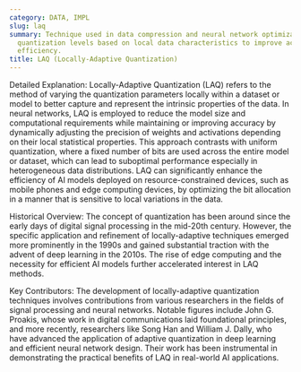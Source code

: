 ```yaml
---
category: DATA, IMPL
slug: laq
summary: Technique used in data compression and neural network optimization that adjusts
  quantization levels based on local data characteristics to improve accuracy and
  efficiency.
title: LAQ (Locally-Adaptive Quantization)
---
```


Detailed Explanation: Locally-Adaptive Quantization (LAQ) refers to the method of varying the quantization parameters locally within a dataset or model to better capture and represent the intrinsic properties of the data. In neural networks, LAQ is employed to reduce the model size and computational requirements while maintaining or improving accuracy by dynamically adjusting the precision of weights and activations depending on their local statistical properties. This approach contrasts with uniform quantization, where a fixed number of bits are used across the entire model or dataset, which can lead to suboptimal performance especially in heterogeneous data distributions. LAQ can significantly enhance the efficiency of AI models deployed on resource-constrained devices, such as mobile phones and edge computing devices, by optimizing the bit allocation in a manner that is sensitive to local variations in the data.

Historical Overview: The concept of quantization has been around since the early days of digital signal processing in the mid-20th century. However, the specific application and refinement of locally-adaptive techniques emerged more prominently in the 1990s and gained substantial traction with the advent of deep learning in the 2010s. The rise of edge computing and the necessity for efficient AI models further accelerated interest in LAQ methods.

Key Contributors: The development of locally-adaptive quantization techniques involves contributions from various researchers in the fields of signal processing and neural networks. Notable figures include John G. Proakis, whose work in digital communications laid foundational principles, and more recently, researchers like Song Han and William J. Dally, who have advanced the application of adaptive quantization in deep learning and efficient neural network design. Their work has been instrumental in demonstrating the practical benefits of LAQ in real-world AI applications.